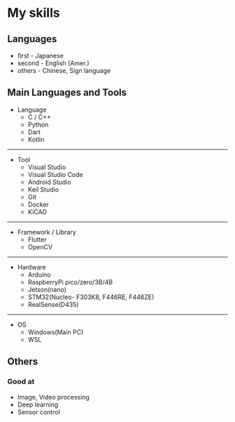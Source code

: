 # My skills
## Languages
- first - Japanese
- second - English (Amer.)
- others - Chinese, Sign language

## Main Languages and Tools
- Language
  - C / C++
  - Python
  - Dart
  - Kotlin
---
- Tool
  - Visual Studio
  - Visual Studio Code
  - Android Studio
  - Keil Studio
  - Git
  - Docker
  - KiCAD
---
- Framework / Library
  - Flutter
  - OpenCV
---
- Hardware
  - Arduino
  - RaspberryPi pico/zero/3B/4B
  - Jetson(nano)
  - STM32(Nucleo- F303K8, F446RE, F446ZE)
  - RealSense(D435)
---
- OS
  - Windows(Main PC)
  - WSL
</p>

## Others
### Good at
- Image, Video processing
- Deep learning
- Sensor control
